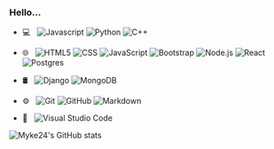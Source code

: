 ### Hello...

<!--
**Myke24/Myke24** is a ✨ _special_ ✨ repository because its `README.md` (this file) appears on your GitHub profile.

Here are some ideas to get you started:

- 🔭 I’m currently working on a web app that has something to do with music and graphics
- 🌱 I’m currently learning Three.js and Canvas
- 👯 I’m looking to collaborate on anything with React
- 🤔 I’m looking for help with video game design and graphics
- 💬 Ask me about sports, video games, graphics, music, business
- 📫 How to reach me: mykiel.d.horn24@gmail.com
-->

- 💻 &nbsp;
  ![Javascript](https://img.shields.io/badge/-Javascript-333333?style=flat&logo=javascript)
  ![Python](https://img.shields.io/badge/-Python-333333?style=flat&logo=python)
  ![C++](https://img.shields.io/badge/-C++-333333?style=flat&logo=C%2B%2B&logoColor=00599C)
  
- 🌐 &nbsp;
  ![HTML5](https://img.shields.io/badge/-HTML5-333333?style=flat&logo=HTML5)
  ![CSS](https://img.shields.io/badge/-CSS-333333?style=flat&logo=CSS3&logoColor=1572B6)
  ![JavaScript](https://img.shields.io/badge/-JavaScript-333333?style=flat&logo=javascript)
  ![Bootstrap](https://img.shields.io/badge/-Bootstrap-333333?style=flat&logo=bootstrap&logoColor=563D7C)
  ![Node.js](https://img.shields.io/badge/-Node.js-333333?style=flat&logo=node.js)
  ![React](https://img.shields.io/badge/-React-333333?style=flat&logo=react)
  ![Postgres](https://img.shields.io/badge/-Postegres-333333?style=flat&logo=postgres)
- 🛢 &nbsp;
  ![Django](https://img.shields.io/badge/-Django-333333?style=flat&logo=django)
  ![MongoDB](https://img.shields.io/badge/-MongoDB-333333?style=flat&logo=mongodb)
- ⚙️ &nbsp;
  ![Git](https://img.shields.io/badge/-Git-333333?style=flat&logo=git)
  ![GitHub](https://img.shields.io/badge/-GitHub-333333?style=flat&logo=github)
  ![Markdown](https://img.shields.io/badge/-Markdown-333333?style=flat&logo=markdown)
- 🔧 &nbsp;
  ![Visual Studio Code](https://img.shields.io/badge/-Visual%20Studio%20Code-333333?style=flat&logo=visual-studio-code&logoColor=007ACC)

![Myke24's GitHub stats](https://github-readme-stats.vercel.app/api?username=Myke24&show_icons=true&theme=radical)
